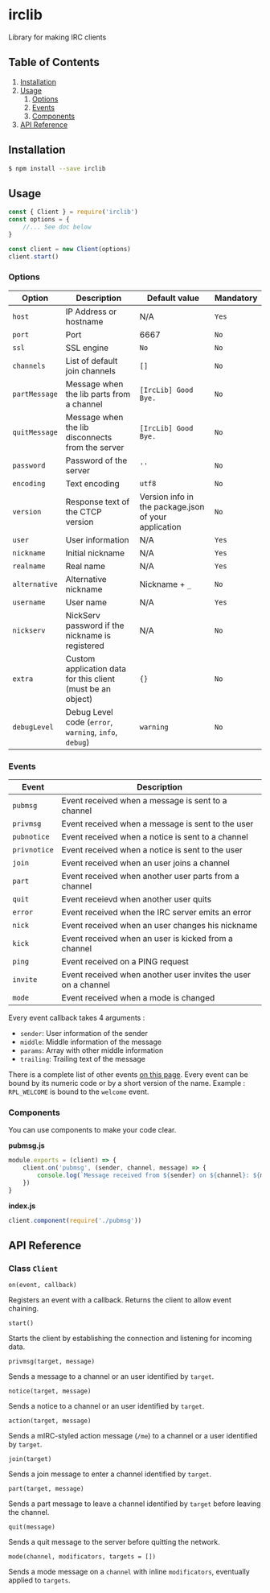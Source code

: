 # irclib

Library for making IRC clients

## Table of Contents

1. [Installation](#installation)
2. [Usage](#usage)
    1. [Options](#options)
    2. [Events](#events)
    3. [Components](#components)
3. [API Reference](#api-reference)

## Installation

```bash
$ npm install --save irclib
```

## Usage

```javascript
const { Client } = require('irclib')
const options = {
    //... See doc below
}

const client = new Client(options)
client.start()
```

### Options

| Option | Description | Default value | Mandatory |
| ------ | ----------- | ------------- | --------- |
| `host` | IP Address or hostname | N/A | `Yes` |
| `port` | Port | 6667 | `No` |
| `ssl` | SSL engine | `No` | `No` |
| `channels` | List of default join channels | `[]` | `No` |
| `partMessage` | Message when the lib parts from a channel | `[IrcLib] Good Bye.` | `No` |
| `quitMessage` | Message when the lib disconnects from the server | `[IrcLib] Good Bye.` | `No` |
| `password` | Password of the server | `''` | `No` |
| `encoding` | Text encoding | `utf8` | `No` |
| `version` | Response text of the CTCP version | Version info in the package.json of your application | `No` |
| `user` | User information | N/A | `Yes` |
|   `nickname` | Initial nickname | N/A | `Yes` |
|   `realname` | Real name | N/A | `Yes` |
|   `alternative` | Alternative nickname | Nickname + `_` | `No` |
|   `username` | User name | N/A | `Yes` |
|   `nickserv` | NickServ password if the nickname is registered | N/A | `No` |
| `extra` | Custom application data for this client (must be an object) | `{}` | `No` |
| `debugLevel` | Debug Level code (`error`, `warning`, `info`, `debug`) | `warning` | `No` |

### Events

| Event | Description |
| ----- | ----------- |
| `pubmsg` | Event received when a message is sent to a channel |
| `privmsg` | Event received when a message is sent to the user |
| `pubnotice` | Event received when a notice is sent to a channel |
| `privnotice` | Event received when a notice is sent to the user |
| `join` | Event received when an user joins a channel |
| `part` | Event received when another user parts from a channel |
| `quit` | Event receievd when another user quits |
| `error` | Event received when the IRC server emits an error |
| `nick` | Event received when an user changes his nickname |
| `kick` | Event received when an user is kicked from a channel |
| `ping` | Event received on a PING request |
| `invite` | Event received when another user invites the user on a channel |
| `mode` | Event received when a mode is changed |

Every event callback takes 4 arguments :

* `sender`: User information of the sender
* `middle`: Middle information of the message
* `params`: Array with other middle information
* `trailing`: Trailing text of the message

There is a complete list of other events [on this page](https://www.alien.net.au/irc/irc2numerics.html).
Every event can be bound by its numeric code or by a short version of the name. Example : `RPL_WELCOME` is bound to the `welcome` event.

### Components

You can use components to make your code clear.

**pubmsg.js**
```javascript
module.exports = (client) => {
    client.on('pubmsg', (sender, channel, message) => {
        console.log(`Message received from ${sender} on ${channel}: ${message}`)
    })
}
```

**index.js**
```javascript
client.component(require('./pubmsg'))
```

## API Reference

### Class `Client`

`on(event, callback)`
    
Registers an event with a callback.
Returns the client to allow event chaining.

`start()`
    
Starts the client by establishing the connection and listening for incoming data.

`privmsg(target, message)`

Sends a message to a channel or an user identified by `target`.

`notice(target, message)`

Sends a notice to a channel or an user identified by `target`.

`action(target, message)`

Sends a mIRC-styled action message (`/me`) to a channel or a user identified by `target`.

`join(target)`

Sends a join message to enter a channel identified by `target`.

`part(target, message)`

Sends a part message to leave a channel identified by `target` before leaving the channel.

`quit(message)`

Sends a quit message to the server before quitting the network.

`mode(channel, modificators, targets = [])`

Sends a mode message on a `channel` with inline `modificators`, eventually applied to `targets`.
